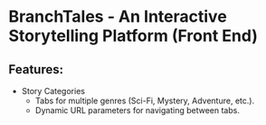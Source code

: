 # BranchTales - An Interactive Storytelling Platform (Front End)

## Features:

- Story Categories
    - Tabs for multiple genres (Sci-Fi, Mystery, Adventure, etc.).
    - Dynamic URL parameters for navigating between tabs.


